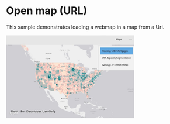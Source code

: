 # Open map (URL)

This sample demonstrates loading a webmap in a map from a Uri.

<img src="OpenMapURL.jpg" width="350"/>



